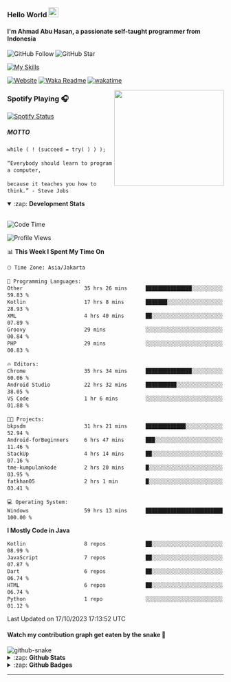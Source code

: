 ### Hello World <img src="https://github.com/eby8zevin/eby8zevin/blob/main/assets/Hi.gif"  width="23" height="23">

#### I'm Ahmad Abu Hasan, a passionate self-taught programmer from Indonesia

![GitHub Follow](https://img.shields.io/github/followers/eby8zevin.svg?style=social&label=Follow)
![GitHub Star](https://img.shields.io/github/stars/eby8zevin?affiliations=OWNER%2CCOLLABORATOR&style=social&label=Star)

[![My Skills](https://skillicons.dev/icons?i=androidstudio,java,kotlin,vscode,dart,flutter,linux)](https://skillicons.dev)

[![Website](https://img.shields.io/website?up_message=online&up_color=61DBFB&down_message=maintenance&down_color=FF0000&url=https%3A%2F%2Fconnect-with-eby.web.app&logo=react)](https://connect-with-eby.web.app)
[![Waka Readme](https://github.com/eby8zevin/eby8zevin/actions/workflows/anmol098.yml/badge.svg)](https://github.com/eby8zevin/eby8zevin/actions/workflows/anmol098.yml)
[![wakatime](https://wakatime.com/badge/user/bbcd646f-1daf-4865-a20e-46d4c803e6f8.svg)](https://wakatime.com/@bbcd646f-1daf-4865-a20e-46d4c803e6f8)

<img src="https://github.com/eby8zevin/eby8zevin/blob/main/assets/Octocat.png" width="255" height="222" align='right'>

### Spotify Playing 🎧

[<img src="https://readme-spotify-status-ahmadabuhasan.vercel.app/api/run-spotify-status" alt="Spotify Status" width="350" />](https://open.spotify.com/user/gr3y7pr12w9ol2dy2ccdb10e7)

##### MOTTO

```
while ( ! (succeed = try( ) ) );

“Everybody should learn to program a computer,

because it teaches you how to think.” - Steve Jobs
```

<details open>
  <summary> :zap: <b>Development Stats</b> </summary>
<br/>

<!--START_SECTION:waka-->
![Code Time](http://img.shields.io/badge/Code%20Time-4%2C436%20hrs%2053%20mins-blue)

![Profile Views](http://img.shields.io/badge/Profile%20Views-234-blue)

📊 **This Week I Spent My Time On** 

```text
🕑︎ Time Zone: Asia/Jakarta

💬 Programming Languages: 
Other                    35 hrs 26 mins      ███████████████░░░░░░░░░░   59.83 % 
Kotlin                   17 hrs 8 mins       ███████░░░░░░░░░░░░░░░░░░   28.93 % 
XML                      4 hrs 40 mins       ██░░░░░░░░░░░░░░░░░░░░░░░   07.89 % 
Groovy                   29 mins             ░░░░░░░░░░░░░░░░░░░░░░░░░   00.84 % 
PHP                      29 mins             ░░░░░░░░░░░░░░░░░░░░░░░░░   00.83 % 

🔥 Editors: 
Chrome                   35 hrs 34 mins      ███████████████░░░░░░░░░░   60.06 % 
Android Studio           22 hrs 32 mins      ██████████░░░░░░░░░░░░░░░   38.05 % 
VS Code                  1 hr 6 mins         ░░░░░░░░░░░░░░░░░░░░░░░░░   01.88 % 

🐱‍💻 Projects: 
bkpsdm                   31 hrs 21 mins      █████████████░░░░░░░░░░░░   52.94 % 
Android-forBeginners     6 hrs 47 mins       ███░░░░░░░░░░░░░░░░░░░░░░   11.46 % 
StackUp                  4 hrs 14 mins       ██░░░░░░░░░░░░░░░░░░░░░░░   07.16 % 
tme-kumpulankode         2 hrs 20 mins       █░░░░░░░░░░░░░░░░░░░░░░░░   03.95 % 
fatkhan05                2 hrs 1 min         █░░░░░░░░░░░░░░░░░░░░░░░░   03.41 % 

💻 Operating System: 
Windows                  59 hrs 13 mins      █████████████████████████   100.00 % 
```

**I Mostly Code in Java** 

```text
Kotlin                   8 repos             ██░░░░░░░░░░░░░░░░░░░░░░░   08.99 % 
JavaScript               7 repos             ██░░░░░░░░░░░░░░░░░░░░░░░   07.87 % 
Dart                     6 repos             ██░░░░░░░░░░░░░░░░░░░░░░░   06.74 % 
HTML                     6 repos             ██░░░░░░░░░░░░░░░░░░░░░░░   06.74 % 
Python                   1 repo              ░░░░░░░░░░░░░░░░░░░░░░░░░   01.12 % 
```




 Last Updated on 17/10/2023 17:13:52 UTC
<!--END_SECTION:waka-->

#### Watch my contribution graph get eaten by the snake 🐍

<picture>
  <source media="(prefers-color-scheme: dark)" srcset="https://raw.githubusercontent.com/eby8zevin/eby8zevin/output/github-contribution-grid-snake-dark.svg" />
  <source media="(prefers-color-scheme: light)" srcset="https://raw.githubusercontent.com/eby8zevin/eby8zevin/output/github-contribution-grid-snake.svg" />
  <img alt="github-snake" src="https://raw.githubusercontent.com/eby8zevin/eby8zevin/output/github-contribution-grid-snake.svg" />
</picture>

</details>

<details>
  <summary> :zap: <b>Github Stats</b> </summary>
<p align="center">:heart:</p>
<p align="center"><a href="https://github.com/eby8zevin">
  <img src="https://github-readme-stats.vercel.app/api?username=eby8zevin&show_icons=true&theme=dark&line_height=20">
  <img src="https://github-readme-stats.vercel.app/api/top-langs/?username=eby8zevin&layout=compact&theme=dark">
</a></p>
<p align="center">
  <a href="https://github.com/eby8zevin">
    <img src="https://github-readme-streak-stats.herokuapp.com/?user=eby8zevin&theme=dark"/>
  </a>
</p>
</details>

<details>
  <summary> :zap: <b>Github Badges</b> </summary>
  <br>
  <a href='https://archiveprogram.github.com/'><img src='https://raw.githubusercontent.com/acervenky/animated-github-badges/master/assets/acbadge.gif' width='40' height='40'></a> 
  <a href='https://docs.github.com/en/developers'><img src='https://raw.githubusercontent.com/acervenky/animated-github-badges/master/assets/devbadge.gif' width='40' height='40'></a> 
  <a href='https://github.com/pricing'><img src='https://raw.githubusercontent.com/acervenky/animated-github-badges/master/assets/pro.gif' width='40' height='40'></a> 
  <a href='https://stars.github.com/'><img src='https://raw.githubusercontent.com/acervenky/animated-github-badges/master/assets/starbadge.gif' width='35' height='35'></a> 
  <a href='https://docs.github.com/en/github/supporting-the-open-source-community-with-github-sponsors'><img src='https://raw.githubusercontent.com/acervenky/animated-github-badges/master/assets/sponsorbadge.gif' width='35' height='35'></a>
</details>

---
